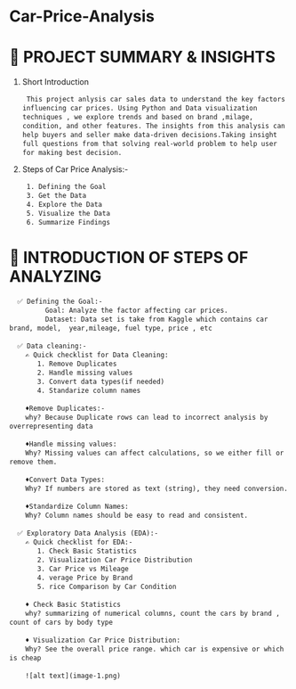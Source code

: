# Car-Price-Analysis
# 📌 PROJECT SUMMARY & INSIGHTS

1. Short Introduction

        This project anlysis car sales data to understand the key factors influencing car prices. Using Python and Data visualization techniques , we explore trends and based on brand ,milage, condition, and other features. The insights from this analysis can help buyers and seller make data-driven decisions.Taking insight full questions from that solving real-world problem to help user for making best decision.

2. Steps of Car Price Analysis:-

        1. Defining the Goal
        3. Get the Data
        4. Explore the Data
        5. Visualize the Data
        6. Summarize Findings

# 📌 INTRODUCTION OF STEPS OF ANALYZING

      ✅ Defining the Goal:-
             Goal: Analyze the factor affecting car prices.
             Dataset: Data set is take from Kaggle which contains car brand, model,  year,mileage, fuel type, price , etc

      ✅ Data cleaning:-
        ✍️ Quick checklist for Data Cleaning:
           1. Remove Duplicates
           2. Handle missing values
           3. Convert data types(if needed)
           4. Standarize column names
        
        ♦️Remove Duplicates:-
        why? Because Duplicate rows can lead to incorrect analysis by overrepresenting data 

        ♦️Handle missing values:
        Why? Missing values can affect calculations, so we either fill or remove them.

        ♦️Convert Data Types:
        Why? If numbers are stored as text (string), they need conversion.

        ♦️Standardize Column Names:
        Why? Column names should be easy to read and consistent.
     
      ✅ Exploratory Data Analysis (EDA):-
        ✍️ Quick checklist for EDA:-
           1. Check Basic Statistics
           2. Visualization Car Price Distribution
           3. Car Price vs Mileage
           4. verage Price by Brand
           5. rice Comparison by Car Condition

        ♦️ Check Basic Statistics
        why? summarizing of numerical columns, count the cars by brand , count of cars by body type
        
        ♦️ Visualization Car Price Distribution:
        Why? See the overall price range. which car is expensive or which is cheap 

        ![alt text](image-1.png)

